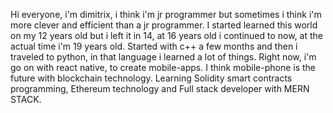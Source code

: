 Hi everyone, i'm dimitrix, i think i'm jr programmer but sometimes i think i'm more clever and efficient than a jr programmer. I started learned this world on my 12 years old but i left it in 14, at 16 years old i continued to now, at the actual time i'm 19 years old.
Started with c++ a few months and then i traveled to python, in that language i learned a lot of things. Right now, i'm go on with react native, to create mobile-apps.
I think mobile-phone is the future with blockchain technology.
Learning Solidity smart contracts programming, Ethereum technology and Full stack developer with MERN STACK.
